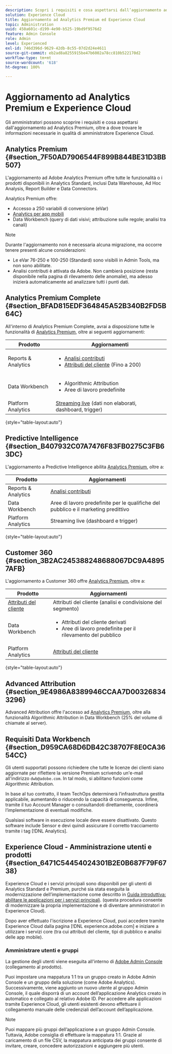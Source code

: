 ```yaml
---
description: Scopri i requisiti e cosa aspettarsi dall’aggiornamento ad Analytics Premium.
solution: Experience Cloud
title: Aggiornamento ad Analytics Premium ed Experience Cloud
topic: Administration
uuid: 450a601c-d199-4e90-b525-19bd9f9576d2
feature: Admin Console
role: Admin
level: Experienced
exl-id: 746d396d-9629-42db-8c55-07d2d24e4611
source-git-commit: eb2ad8a8255915be47b6002a78cc810b522170d2
workflow-type: tm+mt
source-wordcount: '618'
ht-degree: 100%

---
```


# Aggiornamento ad Analytics Premium e Experience Cloud

Gli amministratori possono scoprire i requisiti e cosa aspettarsi dall&#39;aggiornamento ad Analytics Premium, oltre a dove trovare le informazioni necessarie in qualità di amministratore Experience Cloud.

## Analytics Premium {#section_7F50AD7906544F899B844BE31D3BB507}

L&#39;aggiornamento ad Adobe Analytics Premium offre tutte le funzionalità o i prodotti disponibili in Analytics Standard, inclusi Data Warehouse, Ad Hoc Analysis, Report Builder e Data Connectors.

Analytics Premium offre:

* Accesso a 250 variabili di conversione (eVar)
* [Analytics per app mobili](https://experienceleague.adobe.com/docs/mobile-services/using/home.html?lang=it)
* Data Workbench (query di dati visivi; attribuzione sulle regole; analisi tra canali)

>[!NOTE]
>
>Durante l&#39;aggiornamento non è necessaria alcuna migrazione, ma occorre tenere presenti alcune considerazioni:
>
>* Le eVar 76-250 e 100-250 (Standard) sono visibili in Admin Tools, ma non sono abilitate.
>* Analisi contributi è attivata da Adobe. Non cambierà posizione (resta disponibile nella pagina di rilevamento delle anomalie), ma adesso inizierà automaticamente ad analizzare tutti i punti dati.


## Analytics Premium Complete {#section_BFAD815EDF364845A52B340B2FD5B64C}

All&#39;interno di Analytics Premium Complete, avrai a disposizione tutte le funzionalità di [Analytics Premium](upgrade-to-analytics-premium.md#section_7F50AD7906544F899B844BE31D3BB507), oltre ai seguenti aggiornamenti:

| Prodotto | Aggiornamenti |
|--- |--- |
| Reports &amp; Analytics | <ul><li>[Analisi contributi](https://experienceleague.adobe.com/docs/analytics/analyze/analysis-workspace/virtual-analyst/contribution-analysis/ca-tokens.html?lang=it)</li><li>[Attributi del cliente](attributes.md#concept_ACFEE7C8B8E94875BA0825CDF4913AF1) (Fino a 200)</li></ul> |
| Data Workbench | <ul><li>Algorithmic Attribution</li><li>Aree di lavoro predefinite</li></ul> |
| Platform Analytics | [Streaming live](https://github.com/AdobeDocs/analytics-1.4-apis/blob/master/docs/live-stream-api/index.md) (dati non elaborati, dashboard, trigger) |

{style=&quot;table-layout:auto&quot;}

## Predictive Intelligence {#section_B407932C07A7476F83FB0275C3FB63DC}

L&#39;aggiornamento a Predictive Intelligence abilita [Analytics Premium](upgrade-to-analytics-premium.md#section_7F50AD7906544F899B844BE31D3BB507), oltre a:

| Prodotto | Aggiornamenti |
|---|---|
| Reports &amp; Analytics | [Analisi contributi](https://experienceleague.adobe.com/docs/analytics/analyze/analysis-workspace/virtual-analyst/contribution-analysis/ca-tokens.html?lang=en) |
| Data Workbench | Aree di lavoro predefinite per le qualifiche del pubblico e il marketing predittivo |
| Platform Analytics | Streaming live (dashboard e trigger) |

{style=&quot;table-layout:auto&quot;}

## Customer 360 {#section_3B2AC245388248688067DC9A48957AFB}

L&#39;aggiornamento a Customer 360 offre [Analytics Premium](upgrade-to-analytics-premium.md#section_7F50AD7906544F899B844BE31D3BB507), oltre a:

| Prodotto | Aggiornamenti |
|--- |--- |
| [Attributi del cliente](attributes.md) | Attributi del cliente (analisi e condivisione del segmento) |
| Data Workbench | <ul><li>Attributi del cliente derivati</li><li>Aree di lavoro predefinite per il rilevamento del pubblico</li></ul> |
| Platform Analytics | [Attributi del cliente](attributes.md) |

{style=&quot;table-layout:auto&quot;}

## Advanced Attribution {#section_9E4986A8389946CCAA7D003268343296}

Advanced Attribution offre l&#39;accesso ad [Analytics Premium](upgrade-to-analytics-premium.md#section_7F50AD7906544F899B844BE31D3BB507), oltre alla funzionalità Algorithmic Attribution in Data Workbench (25% del volume di chiamate al server).

## Requisiti Data Workbench {#section_D959CA68D6DB42C38707F8E0CA3654CC}

Gli utenti supportati possono richiedere che tutte le licenze dei clienti siano aggiornate per riflettere la versione Premium scrivendo un&#39;e-mail all&#39;indirizzo `dwb@adobe.com`. In tal modo, si abilitano funzioni come Algorithmic Attribution.

In base al tuo contratto, il team TechOps determinerà l’infrastruttura gestita applicabile, aumentando o riducendo la capacità di conseguenza. Infine, tramite il tuo Account Manager o consultandoti direttamente, coordinerà l’implementazione di eventuali modifiche.

Qualsiasi software in esecuzione locale deve essere disattivato. Questo software include Sensor e devi quindi assicurare il corretto tracciamento tramite i tag [!DNL Analytics].

## Experience Cloud - Amministrazione utenti e prodotti {#section_6471C54454024301B2E0B687F79F6738}

Experience Cloud e i servizi principali sono disponibili per gli utenti di Analytics Standard e Premium, purché sia stata eseguita la modernizzazione dell’implementazione come descritto in [Guida introduttiva: abilitare le applicazioni per i servizi principali](core-services.md#concept_07ED1D5C64234E77976E6D572E78FB9C). (questa procedura consente di modernizzare la propria implementazione e di diventare amministratori in Experience Cloud).

Dopo aver effettuato l&#39;iscrizione a Experience Cloud, puoi accedere tramite Experience Cloud dalla pagina [!DNL experience.adobe.com] e iniziare a utilizzare i servizi core (tra cui attributi del cliente, tipi di pubblico e analisi delle app mobile).

### Amministrare utenti e gruppi

La gestione degli utenti viene eseguita all&#39;interno di [Adobe Admin Console](https://helpx.adobe.com/it/enterprise/using/admin-console.html) (collegamento al prodotto).

Puoi impostare una mappatura 1:1 tra un gruppo creato in Adobe Admin Console e un gruppo della soluzione (come Adobe Analytics). Successivamente, viene aggiunto un nuovo utente al gruppo Admin Console, il quale disporrà di un account dell’applicazione Analytics creato in automatico e collegato al relativo Adobe ID. Per accedere alle applicazioni tramite Experience Cloud, gli utenti esistenti devono effettuare il collegamento manuale delle credenziali dell’account dell’applicazione.

>[!NOTE]
>
>Puoi mappare più gruppi dell’applicazione a un gruppo Admin Console. Tuttavia, Adobe consiglia di effettuare la mappatura 1:1. Grazie al caricamento di un file CSV, la mappatura anticipata dei gruppi consente di invitare, creare, concedere autorizzazioni e aggiungere più utenti.
